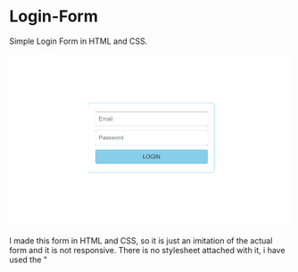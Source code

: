# Login-Form
Simple Login Form in HTML and CSS.

![Image Alt](https://github.com/adimonn/Login-Form/blob/27632d8d85ac7f3003bb3edc813f9bb357f2bf68/SCREENSHOT.png)

I made this form in HTML and CSS, so it is just an imitation of the actual form and it is not responsive. There is no stylesheet attached with it, i have used the "<style>" tag inside the HTML file.

It is FREE to use, I have attached no license, you can do whatever you want with it.

"FOR EDUCATIONAL PURPOSES ONLY"
